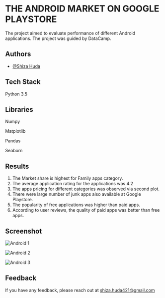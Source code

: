 
# THE ANDROID MARKET ON GOOGLE PLAYSTORE

The project aimed to evaluate performance of different Android applications. The project was guided by DataCamp.


## Authors

- [@Shiza Huda](https://www.github.com/Shiza-huda)


## Tech Stack

Python 3.5

## Libraries
Numpy

Matplotlib 

Pandas

Seaborn

## Results
1. The Market share is highest for Family apps category.
2. The average application rating for the applications was 4.2
3. The apps pricing for different categories was observed via second plot.
4. There were large number of junk apps also available at Google Playstore.
5. The popularity of free applications was higher than paid apps.
6. According to user reviews, the quality of paid apps was better than free apps.




## Screenshot

![Android 1](https://github.com/Shiza-huda/Android-App-Market-on-Google-Play-Store/assets/113924135/67f5a7ea-6e9d-491c-944d-86954dd60b59)

![Android 2](https://github.com/Shiza-huda/Android-App-Market-on-Google-Play-Store/assets/113924135/b1afe5be-795b-49b3-95cd-26621ebe91ba)

![Android 3](https://github.com/Shiza-huda/Android-App-Market-on-Google-Play-Store/assets/113924135/b15906fb-45d9-4d0a-a632-2cb6dacd9e5c)


## Feedback

If you have any feedback, please reach out at shiza.huda421@gmail.com
